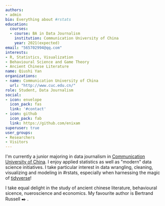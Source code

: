 ```yaml
---
authors:
- admin
bio: Everything about #rstats
education:
  courses:
  - course: BA in Data Journalism
    institution: Communication University of China
    year: 2021(expected)
email: "565702994@qq.com"
interests:
- R, Statistics, Visualization
- Behavioural Science and Game Theory
- Ancient Chinese Literature
name: Qiushi Yan
organizations:
- name: Communication University of China
  url: "http://www.cuc.edu.cn/"
role: Student, Data Journalism
social:
- icon: envelope
  icon_pack: fas
  link: '#contact'
- icon: github
  icon_pack: fab
  link: https://github.com/enixam
superuser: true
user_groups:
- Researchers
- Visitors
---
```


I'm currently a junior majoring in data journalism in [Communication University of China](http://www.cuc.edu.cn/). I enjoy applied statistics as well as "modern" data science initiatives. I take particular interest in data wrangling, cleaning, visualizing and modeling in #rstats, especially when harnessing the magic of [tidyverse](https://www.tidyverse.org)! 

I take equal delight in the study of ancient chinese literature, behavioural sicence, nueroscience and economics. My favourite author is Bertrand Russell :black_nib: . 

